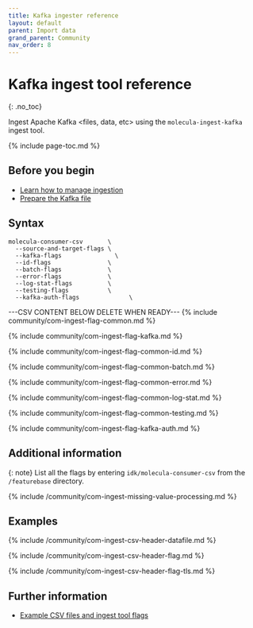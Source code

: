 ```yaml
---
title: Kafka ingester reference
layout: default
parent: Import data
grand_parent: Community
nav_order: 8
---
```


# Kafka ingest tool reference
{: .no_toc}

Ingest Apache Kafka <files, data, etc> using the `molecula-ingest-kafka` ingest tool.

{% include page-toc.md %}

## Before you begin

* [Learn how to manage ingestion](/docs/community/com-ingest/com-ingest-manage)
* [Prepare the Kafka file](/docs/community/com-ingest/com-datafile-ref-kafka)

## Syntax

```
molecula-consumer-csv       \
  --source-and-target-flags \
  --kafka-flags               \
  --id-flags                \
  --batch-flags             \
  --error-flags             \
  --log-stat-flags          \
  --testing-flags           \
  --kafka-auth-flags              \
```

---CSV CONTENT BELOW DELETE WHEN READY---
{% include community/com-ingest-flag-common.md %}

{% include community/com-ingest-flag-kafka.md %}

{% include community/com-ingest-flag-common-id.md %}

{% include community/com-ingest-flag-common-batch.md %}

{% include community/com-ingest-flag-common-error.md %}

{% include community/com-ingest-flag-common-log-stat.md %}

{% include community/com-ingest-flag-common-testing.md %}

{% include community/com-ingest-flag-kafka-auth.md %}

## Additional information

{: note}
List all the flags by entering `idk/molecula-consumer-csv` from the `/featurebase` directory.

{% include /community/com-ingest-missing-value-processing.md %}

## Examples

{% include /community/com-ingest-csv-header-datafile.md %}

{% include /community/com-ingest-csv-header-flag.md %}

{% include /community/com-ingest-csv-header-flag-tls.md %}

## Further information

* [Example CSV files and ingest tool flags](/docs/community/com-ingest/com-ingest-example-csv)
